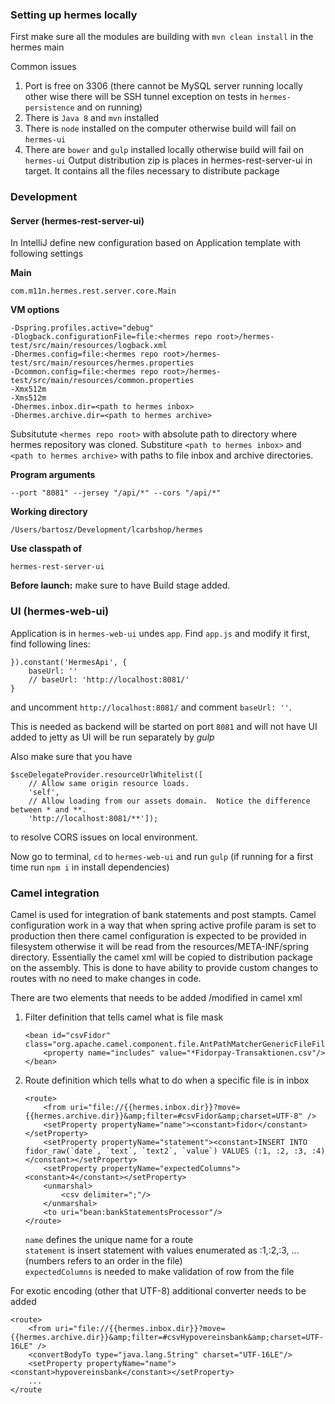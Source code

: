 ### Setting up hermes locally

First make sure all the modules are building with
`mvn clean install` in the hermes main

Common issues
1. Port is free on 3306 (there cannot be MySQL server running locally other wise there will be SSH tunnel exception on tests in `hermes-persistence` and on running)
2. There is `Java 8` and `mvn` installed 
3. There is `node` installed on the computer otherwise build will fail on `hermes-ui`
4. There are `bower` and `gulp` installed locally otherwise build will fail on `hermes-ui`
Output distribution zip is places in hermes-rest-server-ui in target. It contains all the files necessary to distribute package

### Development
#### Server (hermes-rest-server-ui)
In IntelliJ define new configuration based on Application template with following settings
 
__Main__ 
```
com.m11n.hermes.rest.server.core.Main
```

__VM options__ 
```
-Dspring.profiles.active="debug"
-Dlogback.configurationFile=file:<hermes repo root>/hermes-test/src/main/resources/logback.xml
-Dhermes.config=file:<hermes repo root>/hermes-test/src/main/resources/hermes.properties
-Dcommon.config=file:<hermes repo root>/hermes-test/src/main/resources/common.properties
-Xmx512m
-Xms512m
-Dhermes.inbox.dir=<path to hermes inbox>
-Dhermes.archive.dir=<path to hermes archive> 
```
Subsitutute `<hermes repo root>` with absolute path to directory where hermes repository was cloned.
Substiture `<path to hermes inbox>` and `<path to hermes archive>` with paths to file inbox and archive directories.

__Program arguments__ 
```
--port "8081" --jersey "/api/*" --cors "/api/*"
```

__Working directory__
```
/Users/bartosz/Development/lcarbshop/hermes
```

__Use classpath of__
```
hermes-rest-server-ui
```

__Before launch:__ make sure to have Build stage added.
    
### UI (hermes-web-ui)
Application is in `hermes-web-ui` undes `app`. Find `app.js` and modify it first, find following lines: 
```
}).constant('HermesApi', {
    baseUrl: ''
    // baseUrl: 'http://localhost:8081/'
}
```
and uncomment `http://localhost:8081/` and comment `baseUrl: ''`. 

This is needed as backend will be started on port `8081` and will not have UI added to jetty as UI will be run separately by *gulp*

Also make sure that you have
```
$sceDelegateProvider.resourceUrlWhitelist([
    // Allow same origin resource loads.
    'self',
    // Allow loading from our assets domain.  Notice the difference between * and **.
    'http://localhost:8081/**']);
```
to resolve CORS issues on local environment.
    
Now go to terminal, `cd` to `hermes-web-ui` and run `gulp` (if running for a first time run `npm i` in install dependencies)

    
### Camel integration
Camel is used for integration of bank statements and post stampts. Camel configuration work in a way that when spring 
active profile param is set to production then there camel configuration is expected to be provided in filesystem 
otherwise it will be read from the resources/META-INF/spring directory. Essentially the camel xml will be copied to 
distribution package on the assembly. This is done to have ability to provide custom changes to routes with no need 
to make changes in code.

There are two elements that needs to be added /modified in camel xml

1. Filter definition that tells camel what is file mask
    ```
    <bean id="csvFidor" class="org.apache.camel.component.file.AntPathMatcherGenericFileFilter">
        <property name="includes" value="*Fidorpay-Transaktionen.csv"/>
    </bean>
    ```

2. Route definition which tells what to do when a specific file is in inbox
    ```
    <route>
        <from uri="file://{{hermes.inbox.dir}}?move={{hermes.archive.dir}}&amp;filter=#csvFidor&amp;charset=UTF-8" />
        <setProperty propertyName="name"><constant>fidor</constant></setProperty>
        <setProperty propertyName="statement"><constant>INSERT INTO fidor_raw(`date`, `text`, `text2`, `value`) VALUES (:1, :2, :3, :4)</constant></setProperty>
        <setProperty propertyName="expectedColumns"><constant>4</constant></setProperty>
        <unmarshal>
            <csv delimiter=";"/>
        </unmarshal>
        <to uri="bean:bankStatementsProcessor"/>
    </route>
    ```
    `name` defines the unique name for a route\
    `statement` is insert statement with values enumerated as :1,:2,:3, ... (numbers refers to an order in the file)\
    `expectedColumns` is needed to make validation of row from the file
    
For exotic encoding (other that UTF-8) additional converter needs to be added
```
<route>
    <from uri="file://{{hermes.inbox.dir}}?move={{hermes.archive.dir}}&amp;filter=#csvHypovereinsbank&amp;charset=UTF-16LE" />
    <convertBodyTo type="java.lang.String" charset="UTF-16LE"/>
    <setProperty propertyName="name"><constant>hypovereinsbank</constant></setProperty>
    ...
</route
```